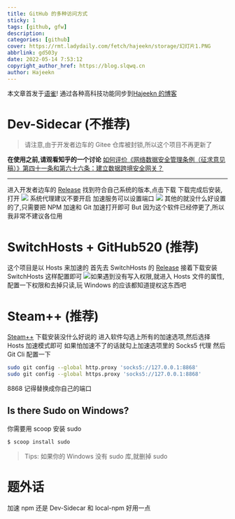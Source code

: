 ```yaml
---
title: GitHub 的多种访问方式
sticky: 1
tags: [github, gfw]
description:
categories: [github]
cover: https://rmt.ladydaily.com/fetch/hajeekn/storage/幻灯片1.PNG
abbrlink: gd503y
date: 2022-05-14 7:53:12
copyright_author_href: https://blog.slqwq.cn
author: Hajeekn
---
```


本文章首发于[语雀](https://www.yuque.com/ladjeek/ygg4q6)!
通过各种高科技功能同步到[Hajeekn 的博客](https://blog.slqwq.cn)

# Dev-Sidecar (不推荐)

> 请注意,由于开发者边车的 Gitee 仓库被封锁,所以这个项目不再更新了

**在使用之前,请观看知乎的一个讨论**
[如何评价《网络数据安全管理条例（征求意见稿）》第四十一条和第六十六条：建立数据跨境安全网关？](https://www.zhihu.com/question/498939985)

---

进入开发者边车的 [Release](https://github.com/docmirror/dev-sidecar/releases/latest)
找到符合自己系统的版本,点击下载
下载完成后安装,打开
![](https://rmt.ladydaily.com/fetch/hajeekn/storage/202205140803394.png#crop=0&crop=0&crop=1&crop=1&id=GAQgy&originHeight=923&originWidth=1107&originalType=binary&ratio=1&rotation=0&showTitle=false&status=done&style=none&title=)
系统代理建议不要开启
加速服务可以设置端口
![](https://rmt.ladydaily.com/fetch/hajeekn/storage/202205140804781.png#crop=0&crop=0&crop=1&crop=1&id=dgAHc&originHeight=838&originWidth=856&originalType=binary&ratio=1&rotation=0&showTitle=false&status=done&style=none&title=)
其他的就没什么好设置的了,只需要把 NPM 加速和 Git 加速打开即可
But 因为这个软件已经停更了,所以我非常不建议各位用

# SwitchHosts + GitHub520 (推荐)

这个项目是以 Hosts 来加速的
首先去 SwitchHosts 的 [Release](https://github.com/oldj/SwitchHosts/releases/latest)
接着下载安装
SwitchHosts 这样配置即可
![](https://rmt.ladydaily.com/fetch/hajeekn/storage/202205140823.png?w=1280#crop=0&crop=0&crop=1&crop=1&id=QxTW3&originHeight=600&originWidth=1000&originalType=binary&ratio=1&rotation=0&showTitle=false&status=done&style=none&title=)如果遇到没有写入权限,就进入 Hosts 文件的属性,配置一下权限和去掉只读,玩 Windows 的应该都知道提权这东西吧

# Steam++ (推荐)

[Steam++](https://steampp.net/)
下载安装没什么好说的
进入软件勾选上所有的加速选项,然后选择 Hosts 加速模式即可
如果怕加速不了的话就勾上加速选项里的 Socks5 代理
然后 Git Cli 配置一下

```bash
sudo git config --global http.proxy 'socks5://127.0.0.1:8868'
sudo git config --global https.proxy 'socks5://127.0.0.1:8868'
```

8868 记得替换成你自己的端口

## Is there Sudo on Windows?

你需要用 scoop 安装 sudo

```bash
$ scoop install sudo
```

> Tips: 如果你的 Windows 没有 sudo 库,就删掉 sudo

# 题外话

加速 npm 还是 Dev-Sidecar 和 local-npm 好用一点
